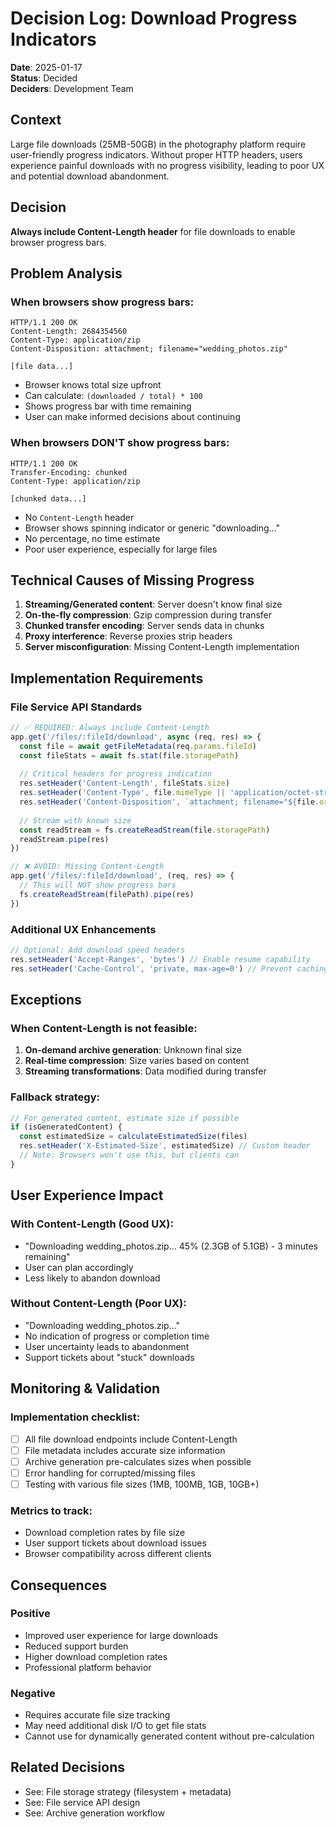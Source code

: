 # Decision Log: Download Progress Indicators

**Date**: 2025-01-17  
**Status**: Decided  
**Deciders**: Development Team  

## Context

Large file downloads (25MB-50GB) in the photography platform require user-friendly progress indicators. Without proper HTTP headers, users experience painful downloads with no progress visibility, leading to poor UX and potential download abandonment.

## Decision

**Always include Content-Length header** for file downloads to enable browser progress bars.

## Problem Analysis

### When browsers show progress bars:
```http
HTTP/1.1 200 OK
Content-Length: 2684354560
Content-Type: application/zip
Content-Disposition: attachment; filename="wedding_photos.zip"

[file data...]
```
- Browser knows total size upfront
- Can calculate: `(downloaded / total) * 100`
- Shows progress bar with time remaining
- User can make informed decisions about continuing

### When browsers DON'T show progress bars:
```http
HTTP/1.1 200 OK
Transfer-Encoding: chunked
Content-Type: application/zip

[chunked data...]
```
- No `Content-Length` header
- Browser shows spinning indicator or generic "downloading..."
- No percentage, no time estimate
- Poor user experience, especially for large files

## Technical Causes of Missing Progress

1. **Streaming/Generated content**: Server doesn't know final size
2. **On-the-fly compression**: Gzip compression during transfer
3. **Chunked transfer encoding**: Server sends data in chunks
4. **Proxy interference**: Reverse proxies strip headers
5. **Server misconfiguration**: Missing Content-Length implementation

## Implementation Requirements

### File Service API Standards
```javascript
// ✅ REQUIRED: Always include Content-Length
app.get('/files/:fileId/download', async (req, res) => {
  const file = await getFileMetadata(req.params.fileId)
  const fileStats = await fs.stat(file.storagePath)
  
  // Critical headers for progress indication
  res.setHeader('Content-Length', fileStats.size)
  res.setHeader('Content-Type', file.mimeType || 'application/octet-stream')
  res.setHeader('Content-Disposition', `attachment; filename="${file.originalName}"`)
  
  // Stream with known size
  const readStream = fs.createReadStream(file.storagePath)
  readStream.pipe(res)
})

// ❌ AVOID: Missing Content-Length
app.get('/files/:fileId/download', (req, res) => {
  // This will NOT show progress bars
  fs.createReadStream(filePath).pipe(res)
})
```

### Additional UX Enhancements
```javascript
// Optional: Add download speed headers
res.setHeader('Accept-Ranges', 'bytes') // Enable resume capability
res.setHeader('Cache-Control', 'private, max-age=0') // Prevent caching large files
```

## Exceptions

### When Content-Length is not feasible:
1. **On-demand archive generation**: Unknown final size
2. **Real-time compression**: Size varies based on content
3. **Streaming transformations**: Data modified during transfer

### Fallback strategy:
```javascript
// For generated content, estimate size if possible
if (isGeneratedContent) {
  const estimatedSize = calculateEstimatedSize(files)
  res.setHeader('X-Estimated-Size', estimatedSize) // Custom header
  // Note: Browsers won't use this, but clients can
}
```

## User Experience Impact

### With Content-Length (Good UX):
- "Downloading wedding_photos.zip... 45% (2.3GB of 5.1GB) - 3 minutes remaining"
- User can plan accordingly
- Less likely to abandon download

### Without Content-Length (Poor UX):
- "Downloading wedding_photos.zip..."
- No indication of progress or completion time
- User uncertainty leads to abandonment
- Support tickets about "stuck" downloads

## Monitoring & Validation

### Implementation checklist:
- [ ] All file download endpoints include Content-Length
- [ ] File metadata includes accurate size information
- [ ] Archive generation pre-calculates sizes when possible
- [ ] Error handling for corrupted/missing files
- [ ] Testing with various file sizes (1MB, 100MB, 1GB, 10GB+)

### Metrics to track:
- Download completion rates by file size
- User support tickets about download issues
- Browser compatibility across different clients

## Consequences

### Positive
- Improved user experience for large downloads
- Reduced support burden
- Higher download completion rates
- Professional platform behavior

### Negative
- Requires accurate file size tracking
- May need additional disk I/O to get file stats
- Cannot use for dynamically generated content without pre-calculation

## Related Decisions
- See: File storage strategy (filesystem + metadata)
- See: File service API design
- See: Archive generation workflow